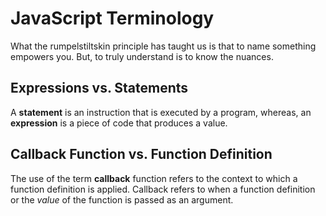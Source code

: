 
# JavaScript Terminology
What the rumpelstiltskin principle has taught us is that to name something empowers you. But, to truly understand is to know the nuances.
## Expressions vs. Statements
A **statement** is an instruction that is executed by a program, whereas, an **expression** is a piece of code that produces a value.
## Callback Function vs. Function Definition
The use of the term **callback** function refers to the context to which a function definition is applied. Callback refers to when a function definition or the *value* of the function is passed as an argument.
